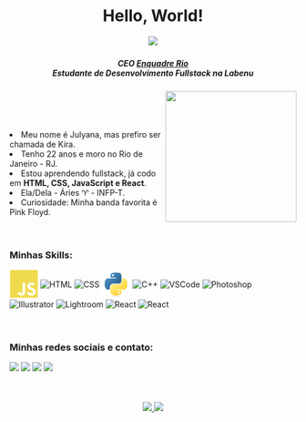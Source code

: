 <h1 align="center">Hello, World!</h1>
<div align="center">
  <img height="500em" src="https://media2.giphy.com/media/H62NM1ab7wzMXURdoi/giphy.gif?cid=790b7611b8a9a33e2a63b6e4f5d9640f3b3f8d671543fde5&rid=giphy.gif&ct=g"/>
</div>

<h5 align="center">CEO <a href="https://www.instagram.com/enquadrerio/">Enquadre Rio</a><br> Estudante de Desenvolvimento Fullstack na Labenu</h5>
<div>
<img src="https://i.picasion.com/pic92/889cc76d3fd02ac2ace751acc28b1979.gif" width="230px" height="230px" align="right">
 
<br>
<br> 
<br>
<br>                                                                                                                   
                                                                                                                    
<li>Meu nome é Julyana, mas prefiro ser chamada de Kira.</li>
<li>Tenho 22 anos e moro no Rio de Janeiro - RJ.</li>
<li>Estou aprendendo fullstack, já codo em <b>HTML, CSS, JavaScript e React</b>.</li>
<li>Ela/Dela - Áries ♈ - INFP-T.</li>
<li>Curiosidade: Minha banda favorita é Pink Floyd.</li>
  
  
  <br>
  <br>

  
  <h3 align="left">Minhas Skills:</h3>
  <p align="left">
  
  <div>
  <img align="center" alt="Js" height="50" width="50" src="https://raw.githubusercontent.com/devicons/devicon/master/icons/javascript/javascript-plain.svg">
  <img align="center" alt="HTML" height="50" width="50" src="https://cdn-icons-png.flaticon.com/512/174/174854.png">
  <img align="center" alt="CSS" height="50" width="50" src="https://cdn-icons-png.flaticon.com/512/732/732190.png">
  <img align="center" alt="Python" height="50" width="50" src="https://raw.githubusercontent.com/devicons/devicon/master/icons/python/python-original.svg">
  <img align="center" alt="C++" height="50" width="50" src="https://cdn-icons-png.flaticon.com/512/6132/6132222.png">
  <img align="center" alt="VSCode" height="50" width="50" src="https://cdn-icons-png.flaticon.com/512/906/906324.png">
  <img align="center" alt="Photoshop" height="50" width="50" src="https://cdn-icons-png.flaticon.com/512/5968/5968520.png">
  <img align="center" alt="Illustrator" height="50" width="50" src="https://logodownload.org/wp-content/uploads/2017/04/adobe-Illustrator-logo-1-1.png">
  <img align="center" alt="Lightroom" height="50" width="50" src="https://cdn-icons-png.flaticon.com/512/5968/5968514.png">
  <img align="center" alt="React" height="50" width="50" src="https://upload.wikimedia.org/wikipedia/commons/thumb/a/a7/React-icon.svg/2300px-React-icon.svg.png">
  <img align="center" alt="React" height="50" width="50" src="https://upload.wikimedia.org/wikipedia/commons/3/33/Figma-logo.svg">
    
  </div>
  
<br>
<br>                                                                                                                  
 
<h3 align="left">Minhas redes sociais e contato:</h3>
<div align="left"> 
  <a href="https://instagram.com/the2kira" target="_blank"><img src="https://img.shields.io/badge/-Instagram-%23E4405F?style=for-the-badge&logo=instagram&logoColor=white" target="_blank"></a>
 	<a href="https://www.twitch.tv/the2kira" target="_blank"><img src="https://img.shields.io/badge/Twitch-9146FF?style=for-the-badge&logo=twitch&logoColor=white" target="_blank"></a>
  <a href = "mailto:julyanagcneiva@gmail.com"><img src="https://img.shields.io/badge/-Gmail-%23333?style=for-the-badge&logo=gmail&logoColor=white" target="_blank"></a>
  <a href="https://www.linkedin.com/in/julyana-gusmao/" target="_blank"><img src="https://img.shields.io/badge/-LinkedIn-%230077B5?style=for-the-badge&logo=linkedin&logoColor=white" target="_blank"></a> 
  </div>
  
  <br>
  <br>
  <br>
                                                                                                                 
  <div align="center"> 
  <a href="https://github.com/the2kira">
  <img height="180em" src="https://github-readme-stats.vercel.app/api?username=the2kira&show_icons=true&theme=dracula&include_all_commits=true&count_private=true"/>
  <img height="180em" src="https://github-readme-stats.vercel.app/api/top-langs/?username=the2kira&layout=compact&langs_count=7&theme=dracula"/>
</div>
